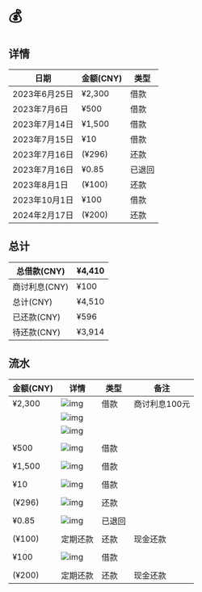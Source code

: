 # 💰

## 详情

| 日期          | 金额(CNY) | 类型   |
| ------------- | --------- | ------ |
| 2023年6月25日 | ¥2,300    | 借款   |
| 2023年7月6日  | ¥500      | 借款   |
| 2023年7月14日 | ¥1,500    | 借款   |
| 2023年7月15日 | ¥10       | 借款   |
| 2023年7月16日 | (¥296)    | 还款   |
| 2023年7月16日 | ¥0.85     | 已退回 |
| 2023年8月1日  | (¥100)    | 还款   |
| 2023年10月1日 | ¥100      | 借款   |
| 2024年2月17日 | (¥200)    | 还款   |

## 总计

| 总借款(CNY)   | ¥4,410 |
| ------------- | ------ |
| 商讨利息(CNY) | ¥100   |
| 总计(CNY)     | ¥4,510 |
| 已还款(CNY)   | ¥596   |
| 待还款(CNY)   | ¥3,914 |

## 流水

| 金额(CNY) | 详情                                                         | 类型   | 备注          |
| --------- | ------------------------------------------------------------ | ------ | ------------- |
| ¥2,300    | ![img](\photo\clip_cell_image2.png) | 借款   | 商讨利息100元 |
|           | ![img](\photo\clip_cell_image8.png) |        |               |
|           | ![img](\photo\clip_cell_image7.png) |        |               |
|           |                                                              |        |               |
| ¥500      | ![img](\photo\clip_cell_image9.png) | 借款   |               |
|           |                                                              |        |               |
| ¥1,500    | ![img](\photo\clip_cell_image4.png) | 借款   |               |
|           |                                                              |        |               |
| ¥10       | ![img](\photo\clip_cell_image3.png) | 借款   |               |
|           |                                                              |        |               |
| (¥296)    | ![img](\photo\clip_cell_image6.png) | 还款   |               |
|           |                                                              |        |               |
| ¥0.85     | ![img](\photo\clip_cell_image5.png) | 已退回 |               |
|           |                                                              |        |               |
| (¥100)    | 定期还款                                                     | 还款   | 现金还款      |
|           |                                                              |        |               |
| ¥100      | ![img](\photo\clip_cell_image11.png) | 借款   |               |
|           |                                                              |        |               |
| (¥200)    | 定期还款                                                     | 还款   | 现金还款      |